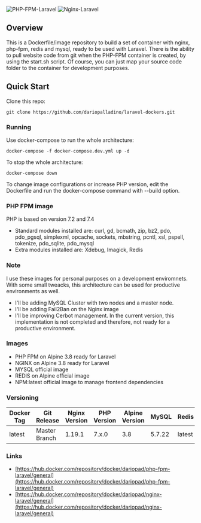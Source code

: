 ![PHP-FPM-Laravel](https://img.shields.io/docker/pulls/dariopad/php-fpm-laravel.svg?style=flat-square)
![Nginx-Laravel](https://img.shields.io/docker/pulls/dariopad/nginx-laravel.svg?style=flat-square)

## Overview
This is a Dockerfile/image repository to build a set of container with nginx, php-fpm, redis and mysql, ready to be used with Laravel. There is the ability to pull website code from git when the PHP-FPM container is created, by using the start.sh script. Of course, you can just map your source code folder to the container for development purposes.


## Quick Start
Clone this repo:
```
git clone https://github.com/dariopalladino/laravel-dockers.git
```
### Running
Use docker-compose to run the whole architecture:
```
docker-compose -f docker-compose.dev.yml up -d
```
To stop the whole architecture:
```
docker-compose down
```
To change image configurations or increase PHP version, edit the Dockerfile and run the docker-compose command with --build option. 

### PHP FPM image
PHP is based on version 7.2 and 7.4
- Standard modules installed are: 
curl, gd, bcmath, zip, bz2, pdo, pdo_pgsql, simplexml, opcache, sockets, mbstring, pcntl, xsl, pspell, tokenize, pdo_sqlite, pdo_mysql
- Extra modules installed are:
Xdebug, Imagick, Redis

### Note
I use these images for personal purposes on a development enviromnets. With some small tweacks, this architecture can be used for productive environments as well.

- I'll be adding MySQL Cluster with two nodes and a master node.
- I'll be adding Fail2Ban on the Nginx image
- I'll be improving Cerbot management. In the current version, this implementation is not completed and therefore, not ready for a productive environment.

### Images
- PHP FPM on Alpine 3.8 ready for Laravel
- NGINX on Alpine 3.8 ready for Laravel
- MYSQL official image
- REDIS on Alpine official image
- NPM:latest official image to manage frontend dependencies

### Versioning
| Docker Tag | Git Release | Nginx Version | PHP Version | Alpine Version | MySQL | Redis | NPM |
|-----|-------|-----|--------|--------|--------|--------|--------| 
| latest | Master Branch | 1.19.1 | 7.x.0 | 3.8 | 5.7.22 | latest | latest |


### Links
- [https://hub.docker.com/repository/docker/dariopad/php-fpm-laravel/general](https://hub.docker.com/repository/docker/dariopad/php-fpm-laravel/general)
- [https://hub.docker.com/repository/docker/dariopad/nginx-laravel/general](https://hub.docker.com/repository/docker/dariopad/nginx-laravel/general)

